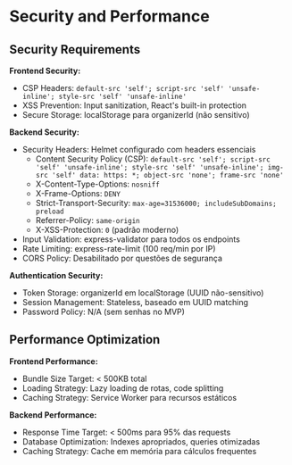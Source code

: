 # Security and Performance

## Security Requirements

**Frontend Security:**
- CSP Headers: `default-src 'self'; script-src 'self' 'unsafe-inline'; style-src 'self' 'unsafe-inline'`
- XSS Prevention: Input sanitization, React's built-in protection
- Secure Storage: localStorage para organizerId (não sensitivo)

**Backend Security:**
- Security Headers: Helmet configurado com headers essenciais
  - Content Security Policy (CSP): `default-src 'self'; script-src 'self' 'unsafe-inline'; style-src 'self' 'unsafe-inline'; img-src 'self' data: https: *; object-src 'none'; frame-src 'none'`
  - X-Content-Type-Options: `nosniff`
  - X-Frame-Options: `DENY`
  - Strict-Transport-Security: `max-age=31536000; includeSubDomains; preload`
  - Referrer-Policy: `same-origin`
  - X-XSS-Protection: `0` (padrão moderno)
- Input Validation: express-validator para todos os endpoints
- Rate Limiting: express-rate-limit (100 req/min por IP)
- CORS Policy: Desabilitado por questões de segurança

**Authentication Security:**
- Token Storage: organizerId em localStorage (UUID não-sensitivo)
- Session Management: Stateless, baseado em UUID matching
- Password Policy: N/A (sem senhas no MVP)

## Performance Optimization

**Frontend Performance:**
- Bundle Size Target: < 500KB total
- Loading Strategy: Lazy loading de rotas, code splitting
- Caching Strategy: Service Worker para recursos estáticos

**Backend Performance:**
- Response Time Target: < 500ms para 95% das requests
- Database Optimization: Indexes apropriados, queries otimizadas
- Caching Strategy: Cache em memória para cálculos frequentes
